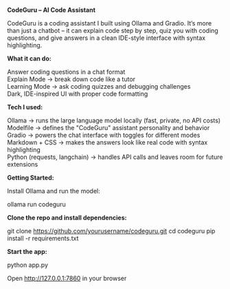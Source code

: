 **CodeGuru – AI Code Assistant**

CodeGuru is a coding assistant I built using Ollama and Gradio.
It’s more than just a chatbot – it can explain code step by step, quiz you with coding questions, and give answers in a clean IDE-style interface with syntax highlighting.

__What it can do:__

Answer coding questions in a chat format <br>
Explain Mode → break down code like a tutor <br>
Learning Mode → ask coding quizzes and debugging challenges <br>
Dark, IDE-inspired UI with proper code formatting

__Tech I used:__

Ollama → runs the large language model locally (fast, private, no API costs) <br>
Modelfile → defines the "CodeGuru" assistant personality and behavior <br>
Gradio → powers the chat interface with toggles for different modes <br>
Markdown + CSS → makes the answers look like real code with syntax highlighting <br>
Python (requests, langchain) → handles API calls and leaves room for future extensions

__Getting Started:__

Install Ollama
 and run the model:

ollama run codeguru


__Clone the repo and install dependencies:__

git clone https://github.com/yourusername/codeguru.git
cd codeguru
pip install -r requirements.txt


__Start the app:__

python app.py


Open http://127.0.0.1:7860
 in your browser
